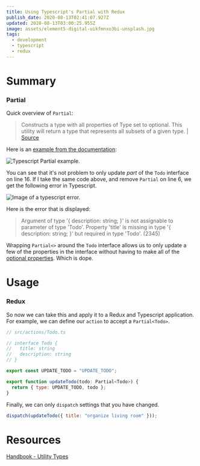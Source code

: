 ```yaml
---
title: Using Typescript's Partial with Redux
publish_date: 2020-08-13T02:41:07.927Z
updated: 2020-08-13T03:00:25.955Z
image: assets/element5-digital-uikfmnxo3bi-unsplash.jpg
tags:
  - development
  - typescript
  - redux
---
```

# Summary

### Partial

Quick overview of `Partial`:

> Constructs a type with all properties of Type set to optional. This utility will return a type that represents all subsets of a given type. | [Source](https://www.typescriptlang.org/docs/handbook/utility-types.html#partialtype)

Here is an [example from the documentation](https://www.typescriptlang.org/docs/handbook/utility-types.html#example):

![Typescript Partial example.](assets/tspartialexample.png)

You can see that it's not problem to only update *part* of the `Todo` interface on line 16. If I take the same code above, and remove `Partial` on line 6, we get the following error in Typescript.

![Image of a typescript error.](assets/tspartialexample2.png "Image of a Typescript error.")

Here is the error that is displayed:

> Argument of type '{ description: string; }' is not assignable to parameter of type 'Todo'. Property 'title' is missing in type '{ description: string; }' but required in type 'Todo'. (2345)

Wrapping `Partial<>` around the `Todo` interface allows us to only update a few of the properties in the interface without having to make all of the [optional properties](https://www.typescriptlang.org/docs/handbook/interfaces.html#optional-properties). Which is dope.

# Usage

### Redux

So now we can take this and apply it to a Redux and Typescript application. For example, we can define our `action` to accept a `Partial<Todo>`.

```jsx
// src/actions/Todo.ts

// interface Todo {
//   title: string
//   description: string
// }

export const UPDATE_TODO = "UPDATE_TODO";

export function updateTodo(todo: Partial<Todo>) {
  return { type: UPDATE_TODO, todo };
}
```

Finally, we can only `dispatch` settings that you have changed.

```jsx
dispatch(updateTodo({ title: "organize living room" }));
```

# Resources

[Handbook - Utility Types](https://www.typescriptlang.org/docs/handbook/utility-types.html#partialtype)